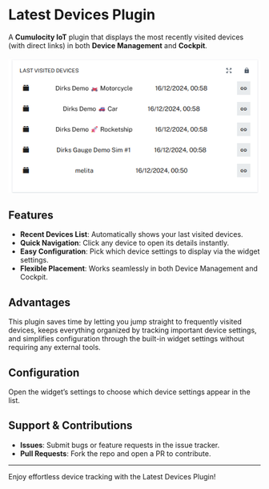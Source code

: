 # Latest Devices Plugin

A **Cumulocity IoT** plugin that displays the most recently visited devices (with direct links) in both **Device Management** and **Cockpit**.

![Widget Plugin Screenshot](src/assets/widget-plugin-pr.png)

## Features
- **Recent Devices List**: Automatically shows your last visited devices.
- **Quick Navigation**: Click any device to open its details instantly.
- **Easy Configuration**: Pick which device settings to display via the widget settings.
- **Flexible Placement**: Works seamlessly in both Device Management and Cockpit.

## Advantages
This plugin saves time by letting you jump straight to frequently visited devices, keeps everything organized by tracking important device settings, and simplifies configuration through the built-in widget settings without requiring any external tools.

## Configuration
Open the widget’s settings to choose which device settings appear in the list.

## Support & Contributions
- **Issues**: Submit bugs or feature requests in the issue tracker.
- **Pull Requests**: Fork the repo and open a PR to contribute.

---

Enjoy effortless device tracking with the Latest Devices Plugin!
